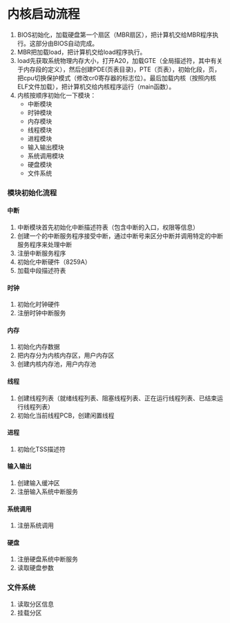 # 内核启动流程 

1. BIOS初始化，加载硬盘第一个扇区（MBR扇区），把计算机交给MBR程序执行。这部分由BIOS自动完成。  
2. MBR把加载load，把计算机交给load程序执行。
3. load先获取系统物理内存大小，打开A20，加载GTE（全局描述符，其中有关于内存段的定义），然后创建PDE(页表目录)，PTE（页表），初始化段，页，把cpu切换保护模式（修改cr0寄存器的标志位）。最后加载内核（按照内核ELF文件加载），把计算机交给内核程序运行（main函数）。
4. 内核按顺序初始化一下模块：  
    + 中断模块
    + 时钟模块
    + 内存模块
    + 线程模块
    + 进程模块
    + 输入输出模块
    + 系统调用模块
    + 硬盘模块
    + 文件系统


### 模块初始化流程
 
#### 中断
 
1. 中断模块首先初始化中断描述符表（包含中断的入口，权限等信息）
2. 创建一个的中断服务程序接受中断，通过中断号来区分中断并调用特定的中断服务程序来处理中断
3. 注册中断服务程序
4. 初始化中断硬件（8259A）
5. 加载中段描述符表

#### 时钟
1. 初始化时钟硬件
2. 注册时钟中断服务

#### 内存
1. 初始化内存数据
2. 把内存分为内核内存区，用户内存区
3. 创建内核内存池，用户内存池 

#### 线程
1. 创建线程列表（就绪线程列表、阻塞线程列表、正在运行线程列表、已结束运行线程列表）
2. 初始化当前线程PCB，创建闲置线程

#### 进程
1. 初始化TSS描述符

#### 输入输出
1. 创建输入缓冲区
2. 注册输入系统中断服务

#### 系统调用
1. 注册系统调用

#### 硬盘
1. 注册硬盘系统中断服务
2. 读取硬盘参数

### 文件系统
1. 读取分区信息
2. 挂载分区